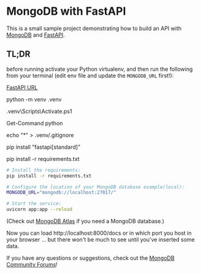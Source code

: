 # MongoDB with FastAPI

This is a small sample project demonstrating how to build an API with [MongoDB](https://developer.mongodb.com/) and [FastAPI](https://fastapi.tiangolo.com/).


## TL;DR
before running activate your Python virtualenv, and then run the following from your terminal (edit env file and update the `MONGODB_URL` first!):

[FastAPI URL](https://fastapi.tiangolo.com/virtual-environments/)

python -m venv .venv

.venv\Scripts\Activate.ps1

Get-Command python

echo "*" > .venv/.gitignore

pip install "fastapi[standard]"

pip install -r requirements.txt

```bash
# Install the requirements:
pip install -r requirements.txt

# Configure the location of your MongoDB database example(local):
MONGODB_URL="mongodb://localhost:27017/"

# Start the service:
uvicorn app:app --reload
```

(Check out [MongoDB Atlas](https://www.mongodb.com/cloud/atlas) if you need a MongoDB database.)

Now you can load http://localhost:8000/docs or in which port you host in your browser ... but there won't be much to see until you've inserted some data.

If you have any questions or suggestions, check out the [MongoDB Community Forums](https://developer.mongodb.com/community/forums/)!
